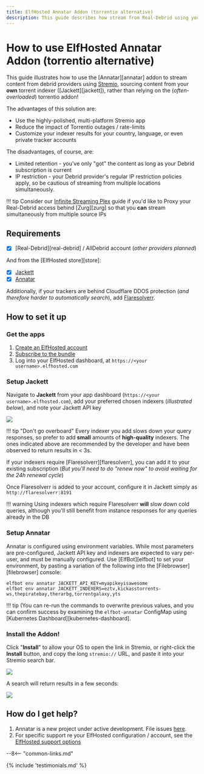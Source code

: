 ```yaml
---
title: ElfHosted Annatar Addon (torrentio alternative)
description: This guide describes how stream from Real-Debrid using your own Elf-Hosted torrentio alternative, Annatar
---
```

# How to use ElfHosted Annatar Addon (torrentio alternative)

This guide illustrates how to use the [Annatar][annatar] addon to stream content from debrid providers using [Stremio](https://stremio.com), sourcing content from your **own** torrent indexer ([Jackett][jackett]), rather than relying on the (*often-overloaded*) torrentio addon!

The advantages of this solution are:

* Use the highly-polished, multi-platform Stremio app
* Reduce the impact of Torrentio outages / rate-limits
* Customize your indexer results for your country, language, or even private tracker accounts

The disadvantages, of course, are:

* Limited retention - you've only "got" the content as long as your Debrid subscription is current
* IP restriction - your Debrid provider's regular IP restriction policies apply, so be cautious of streaming from multiple locations simultaneously.

!!! tip
    Consider our [Infinite Streaming Plex](guides/media/stream-from-real-debrid-with-plex/) guide if you'd like to Proxy your Real-Debrid access behind [Zurg][zurg] so that you **can** stream simultaneously from multiple source IPs

## Requirements

* [x] [Real-Debrid][real-debrid] / AllDebrid account (*other providers planned*)

And from the [ElfHosted store][store]:

* [x] [Jackett](https://store.elfhosted.com/product/jackett/)
* [x] [Annatar](https://store.elfhosted.com/product/annatar/)

Additionally, if your trackers are behind Cloudflare DDOS protection (*and therefore harder to automatically search*), add [Flaresolverr](https://store.elfhosted.com/product/flaresolverr/).


## How to set it up

### Get the apps

1. [Create an ElfHosted account](https://store.elfhosted.com/my-account)
2. [Subscribe to the bundle](https://store.elfhosted.com/product/stremio-jackett-bundle)
3. Log into your ElfHosted dashboard, at `https://<your username>.elfhosted.com`

### Setup Jackett

Navigate to **Jackett** from your app dashboard (`https://<your username>.elfhosted.com`), add your preferred chosen indexers (*illustrated below*), and note your Jackett API key

![](https://user-content.gitlab-static.net/60db7355ad98b15185cdae787149722196f9ddee/68747470733a2f2f692e696d6775722e636f6d2f6759504e45794d2e706e67)

!!! tip "Don't go overboard"
    Every indexer you add slows down your query responses, so prefer to add **small** amounts of **high-quality** indexers. The ones indicated above are recommended by the developer and have been observed to return results in < 3s.

If your indexers require [Flaresolverr][flaresolverr], you can add it to your existing subscription (*But you'll need to do "renew now" to avoid waiting for the 24h renewal cycle*)

Once Flaresolverr is added to your account, configure it in Jackett simply as `http://flaresolverr:8191`

!!! warning
    Using indexers which require Flaresolverr **will** slow down cold queries, although you'll still benefit from instance responses for any queries already in the DB

### Setup Annatar

Annatar is configured using environment variables. While most parameters are pre-configured, Jackett API key and indexers are expected to vary per-user, and must be manually configured. Use [ElfBot][elfbot] to set your environment, by pasting a variation of the following into the [Filebrowser][filebrowser] console:

```
elfbot env annatar JACKETT_API_KEY=myapikeyisawesome
elfbot env annatar JACKETT_INDEXERS=eztv,kickasstorrents-ws,thepiratebay,therarbg,torrentgalaxy,yts
```
!!! tip
    (You can re-run the commands to overwrite previous values, and you can confirm success by examining the `elfbot-annatar` ConfigMap using [Kubernetes Dashboard][kubernetes-dashboard].

### Install the Addon!

Click "**Install**" to allow your OS to open the link in Stremio, or right-click the **Install** button, and copy the long `stremio://` URL, and paste it into your Stremio search bar.

![](/images/annatar-install-addon.png)

A search will return results in a few seconds:

![](/images/stremio-jacket-example-search.png)

## How do I get help?

1. Annatar is a new project under active development. File issues [here](https://gitlab.com/stremio-add-ons/annatar/-/issues).
2. For specific support re your ElfHosted configuration / account, see the [ElfHosted support options](/get-help/)

--8<-- "common-links.md"

{% include 'testimonials.md' %}